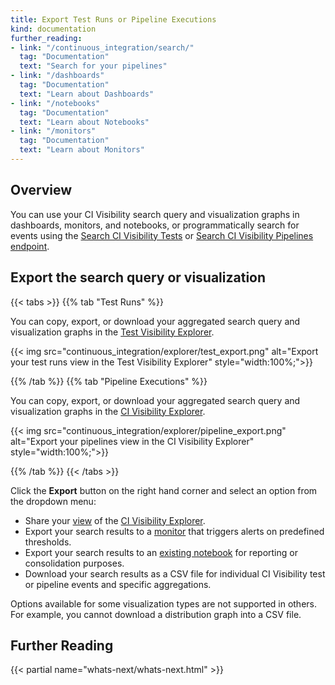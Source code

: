 ```yaml
---
title: Export Test Runs or Pipeline Executions 
kind: documentation
further_reading:
- link: "/continuous_integration/search/"
  tag: "Documentation"
  text: "Search for your pipelines"
- link: "/dashboards"
  tag: "Documentation"
  text: "Learn about Dashboards"
- link: "/notebooks"
  tag: "Documentation"
  text: "Learn about Notebooks"
- link: "/monitors"
  tag: "Documentation"
  text: "Learn about Monitors"
---
```


## Overview

You can use your CI Visibility search query and visualization graphs in dashboards, monitors, and notebooks, or programmatically search for events using the [Search CI Visibility Tests][1] or [Search CI Visibility Pipelines endpoint][2]. 

## Export the search query or visualization

{{< tabs >}}
{{% tab "Test Runs" %}}

You can copy, export, or download your aggregated search query and visualization graphs in the [Test Visibility Explorer][101].

{{< img src="continuous_integration/explorer/test_export.png" alt="Export your test runs view in the Test Visibility Explorer" style="width:100%;">}}

[101]: https://app.datadoghq.com/ci/test-runs

{{% /tab %}}
{{% tab "Pipeline Executions" %}}

You can copy, export, or download your aggregated search query and visualization graphs in the [CI Visibility Explorer][101].

{{< img src="continuous_integration/explorer/pipeline_export.png" alt="Export your pipelines view in the CI Visibility Explorer" style="width:100%;">}}

[101]: https://app.datadoghq.com/ci/pipeline-executions

{{% /tab %}}
{{< /tabs >}}

Click the **Export** button on the right hand corner and select an option from the dropdown menu:

- Share your [view][7] of the [CI Visibility Explorer][3].
- Export your search results to a [monitor][5] that triggers alerts on predefined thresholds.
- Export your search results to an [existing notebook][6] for reporting or consolidation purposes.
- Download your search results as a CSV file for individual CI Visibility test or pipeline events and specific aggregations.

Options available for some visualization types are not supported in others. For example, you cannot download a distribution graph into a CSV file.

## Further Reading

{{< partial name="whats-next/whats-next.html" >}}

[1]: /api/latest/ci-visibility-pipelines/#search-tests-events
[2]: /api/latest/ci-visibility-pipelines/#search-pipelines-events
[3]: /continuous_integration/explorer/
[4]: /api/latest/
[5]: /monitors/types/ci/
[6]: /notebooks/
[7]: /continuous_integration/explorer/saved_views/